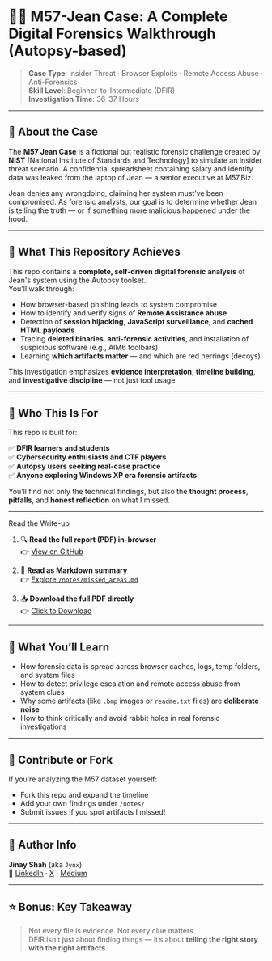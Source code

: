 # 🕵️‍♂️ M57-Jean Case: A Complete Digital Forensics Walkthrough (Autopsy-based)

> **Case Type**: Insider Threat · Browser Exploits · Remote Access Abuse · Anti-Forensics  
> **Skill Level**: Beginner-to-Intermediate (DFIR)  
> **Investigation Time**: 36-37 Hours

---

## 📌 About the Case

The **M57 Jean Case** is a fictional but realistic forensic challenge created by **NIST** [National Institute of Standards and Technology] to simulate an insider threat scenario. A confidential spreadsheet containing salary and identity data was leaked from the laptop of Jean — a senior executive at M57.Biz.  

Jean denies any wrongdoing, claiming her system must’ve been compromised. As forensic analysts, our goal is to determine whether Jean is telling the truth — or if something more malicious happened under the hood.

---

## 🎯 What This Repository Achieves

This repo contains a **complete, self-driven digital forensic analysis** of Jean's system using the Autopsy toolset.  
You'll walk through:

- How browser-based phishing leads to system compromise  
- How to identify and verify signs of **Remote Assistance abuse**  
- Detection of **session hijacking**, **JavaScript surveillance**, and **cached HTML payloads**  
- Tracing **deleted binaries**, **anti-forensic activities**, and installation of suspicious software (e.g., AIM6 toolbars)  
- Learning **which artifacts matter** — and which are red herrings (decoys)

This investigation emphasizes **evidence interpretation**, **timeline building**, and **investigative discipline** — not just tool usage.

---

## 🧠 Who This Is For

This repo is built for:

✅ **DFIR learners and students**  
✅ **Cybersecurity enthusiasts and CTF players**  
✅ **Autopsy users seeking real-case practice**  
✅ **Anyone exploring Windows XP era forensic artifacts**  

You’ll find not only the technical findings, but also the **thought process**, **pitfalls**, and **honest reflection** on what I missed.

---

Read the Write-up

1. 🔍 **Read the full report (PDF) in-browser**  
   👉 [View on GitHub](./report/M57_Jean_Case_Analysis.pdf)

2. 📝 **Read as Markdown summary**  
   👉 [Explore `/notes/missed_areas.md`](./notes/missed_areas.md)

3. 📥 **Download the full PDF directly**  
   👉 [Click to Download](https://raw.githubusercontent.com/yourusername/M57-Jean-Case-Analysis/main/report/M57_Jean_Case_Analysis.pdf)

---

## 🔦 What You’ll Learn

- How forensic data is spread across browser caches, logs, temp folders, and system files
- How to detect privilege escalation and remote access abuse from system clues
- Why some artifacts (like `.bmp` images or `readme.txt` files) are **deliberate noise**
- How to think critically and avoid rabbit holes in real forensic investigations

---

## 🤝 Contribute or Fork

If you’re analyzing the M57 dataset yourself:
- Fork this repo and expand the timeline
- Add your own findings under `/notes/`
- Submit issues if you spot artifacts I missed!

---

## 📢 Author Info

**Jinay Shah** (aka `Jynx`)  
🔗 [LinkedIn](https://linkedin.com/in/jynxora) · [X](https://x.com/JynxZero) · [Medium](https://medium.com/@jynxora)

---

## ⭐ Bonus: Key Takeaway

> Not every file is evidence. Not every clue matters.  
> DFIR isn’t just about finding things — it’s about **telling the right story with the right artifacts**.
